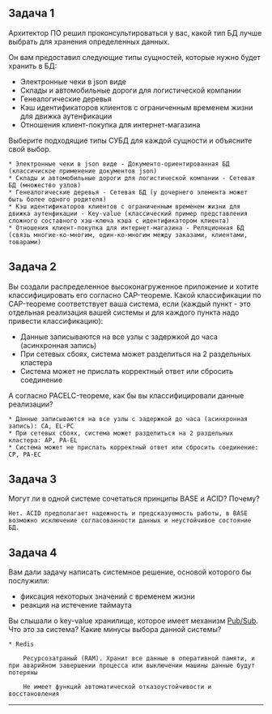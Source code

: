 ## Задача 1

Архитектор ПО решил проконсультироваться у вас, какой тип БД 
лучше выбрать для хранения определенных данных.

Он вам предоставил следующие типы сущностей, которые нужно будет хранить в БД:

- Электронные чеки в json виде
- Склады и автомобильные дороги для логистической компании
- Генеалогические деревья
- Кэш идентификаторов клиентов с ограниченным временем жизни для движка аутенфикации
- Отношения клиент-покупка для интернет-магазина

Выберите подходящие типы СУБД для каждой сущности и объясните свой выбор.

```doctest
* Электронные чеки в json виде - Документо-ориентированная БД (классичиское применение документов json)
* Склады и автомобильные дороги для логистической компании - Сетевая БД (множество узлов)
* Генеалогические деревья - Сетевая БД (у дочернего элемента может быть более одного родителя)
* Кэш идентификаторов клиентов с ограниченным временем жизни для движка аутенфикации - Key-value (классический пример представления сложного составного хэш-ключа кэша с идентификатором клиента)
* Отношения клиент-покупка для интернет-магазина - Реляционная БД (связь многие-ко-многим, один-ко-многим между заказами, клиентами, товарами)
```


## Задача 2

Вы создали распределенное высоконагруженное приложение и хотите классифицировать его согласно 
CAP-теореме. Какой классификации по CAP-теореме соответствует ваша система, если 
(каждый пункт - это отдельная реализация вашей системы и для каждого пункта надо привести классификацию):

- Данные записываются на все узлы с задержкой до часа (асинхронная запись)
- При сетевых сбоях, система может разделиться на 2 раздельных кластера
- Система может не прислать корректный ответ или сбросить соединение

А согласно PACELC-теореме, как бы вы классифицировали данные реализации?

```doctest
* Данные записываются на все узлы с задержкой до часа (асинхронная запись): CA, EL-PC
* При сетевых сбоях, система может разделиться на 2 раздельных кластера: AP, PA-EL 
* Система может не прислать корректный ответ или сбросить соединение: CP, PA-EC
```


## Задача 3

Могут ли в одной системе сочетаться принципы BASE и ACID? Почему?

```doctest
Нет. ACID предполагает надежность и предсказуемость работы, в BASE возможно исключение согласованности данных и неустойчивое состояние БД.
```


## Задача 4

Вам дали задачу написать системное решение, основой которого бы послужили:

- фиксация некоторых значений с временем жизни
- реакция на истечение таймаута

Вы слышали о key-value хранилище, которое имеет механизм [Pub/Sub](https://habr.com/ru/post/278237/). 
Что это за система? Какие минусы выбора данной системы?

```doctest
* Redis

    Ресурсозатраный (RAM). Хранит все данные в оперативной памяти, и при аварийном завершении процесса или выключении машины данные будут потеряны
    
    Не имеет функций автоматической отказоустойчивости и восстановления
```

---